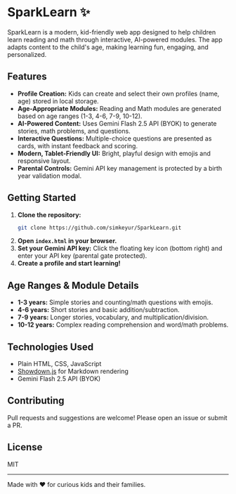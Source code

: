 # SparkLearn ✨

SparkLearn is a modern, kid-friendly web app designed to help children learn reading and math through interactive, AI-powered modules. The app adapts content to the child's age, making learning fun, engaging, and personalized.

## Features

- **Profile Creation:** Kids can create and select their own profiles (name, age) stored in local storage.
- **Age-Appropriate Modules:** Reading and Math modules are generated based on age ranges (1-3, 4-6, 7-9, 10-12).
- **AI-Powered Content:** Uses Gemini Flash 2.5 API (BYOK) to generate stories, math problems, and questions.
- **Interactive Questions:** Multiple-choice questions are presented as cards, with instant feedback and scoring.
- **Modern, Tablet-Friendly UI:** Bright, playful design with emojis and responsive layout.
- **Parental Controls:** Gemini API key management is protected by a birth year validation modal.

## Getting Started

1. **Clone the repository:**
   ```bash
   git clone https://github.com/simkeyur/SparkLearn.git
   ```
2. **Open `index.html` in your browser.**
3. **Set your Gemini API key:** Click the floating key icon (bottom right) and enter your API key (parental gate protected).
4. **Create a profile and start learning!**

## Age Ranges & Module Details

- **1-3 years:** Simple stories and counting/math questions with emojis.
- **4-6 years:** Short stories and basic addition/subtraction.
- **7-9 years:** Longer stories, vocabulary, and multiplication/division.
- **10-12 years:** Complex reading comprehension and word/math problems.

## Technologies Used

- Plain HTML, CSS, JavaScript
- [Showdown.js](https://github.com/showdownjs/showdown) for Markdown rendering
- Gemini Flash 2.5 API (BYOK)

## Contributing

Pull requests and suggestions are welcome! Please open an issue or submit a PR.

## License

MIT

---

Made with ❤️ for curious kids and their families.
